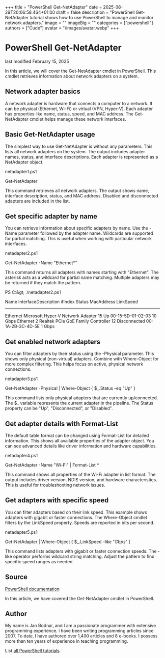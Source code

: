 +++
title = "PowerShell Get-NetAdapter"
date = 2025-08-29T20:06:58.464+01:00
draft = false
description = "PowerShell Get-NetAdapter tutorial shows how to use PowerShell to manage and monitor network adapters."
image = ""
imageBig = ""
categories = ["powershell"]
authors = ["Cude"]
avatar = "/images/avatar.webp"
+++

# PowerShell Get-NetAdapter

last modified February 15, 2025

In this article, we will cover the Get-NetAdapter cmdlet in
PowerShell. This cmdlet retrieves information about network adapters on a
system.

## Network adapter basics

A network adapter is hardware that connects a computer to a network. It can be
physical (Ethernet, Wi-Fi) or virtual (VPN, Hyper-V). Each adapter has properties
like name, status, speed, and MAC address. The Get-NetAdapter cmdlet
helps manage these network interfaces.

## Basic Get-NetAdapter usage

The simplest way to use Get-NetAdapter is without any parameters.
This lists all network adapters on the system. The output includes adapter names,
status, and interface descriptions. Each adapter is represented as a NetAdapter
object.

netadapter1.ps1
  

Get-NetAdapter

This command retrieves all network adapters. The output shows name, interface
description, status, and MAC address. Disabled and disconnected adapters are
included in the list.

## Get specific adapter by name

You can retrieve information about specific adapters by name. Use the -Name
parameter followed by the adapter name. Wildcards are supported for partial
matching. This is useful when working with particular network interfaces.

netadapter2.ps1
  

Get-NetAdapter -Name "Ethernet*"

This command returns all adapters with names starting with "Ethernet". The
asterisk acts as a wildcard for partial name matching. Multiple adapters may
be returned if they match the pattern.

PS C:\&gt; .\netadapter2.ps1

Name                      InterfaceDescription                    ifIndex Status       MacAddress             LinkSpeed
----                      --------------------                    ------- ------       ----------             ---------
Ethernet                  Microsoft Hyper-V Network Adapter            15 Up           00-15-5D-01-02-03        10 Gbps
Ethernet 2                Realtek PCIe GbE Family Controller           12 Disconnected 00-1A-2B-3C-4D-5E         1 Gbps

## Get enabled network adapters

You can filter adapters by their status using the -Physical parameter. This
shows only physical (non-virtual) adapters. Combine with Where-Object for more
complex filtering. This helps focus on active, physical network connections.

netadapter3.ps1
  

Get-NetAdapter -Physical | Where-Object { $_.Status -eq "Up" }

This command lists only physical adapters that are currently up/connected.
The $_ variable represents the current adapter in the pipeline. The Status
property can be "Up", "Disconnected", or "Disabled".

## Get adapter details with Format-List

The default table format can be changed using Format-List for
detailed information. This shows all available properties of the adapter object.
You can see advanced details like driver information and hardware capabilities.

netadapter4.ps1
  

Get-NetAdapter -Name "Wi-Fi" | Format-List *

This command shows all properties of the Wi-Fi adapter in list format. The
output includes driver version, NDIS version, and hardware characteristics.
This is useful for troubleshooting network issues.

## Get adapters with specific speed

You can filter adapters based on their link speed. This example shows adapters
with gigabit or faster connections. The Where-Object cmdlet filters by the
LinkSpeed property. Speeds are reported in bits per second.

netadapter5.ps1
  

Get-NetAdapter | Where-Object { $_.LinkSpeed -like "*Gbps*" }

This command lists adapters with gigabit or faster connection speeds. The
-like operator performs wildcard string matching. Adjust the pattern to find
specific speed ranges as needed.

## Source

[PowerShell documentation](https://docs.microsoft.com/en-us/powershell/)

In this article, we have covered the Get-NetAdapter cmdlet in PowerShell.

## Author

My name is Jan Bodnar, and I am a passionate programmer with extensive
programming experience. I have been writing programming articles since 2007.
To date, I have authored over 1,400 articles and 8 e-books. I possess more
than ten years of experience in teaching programming.

List [all PowerShell tutorials](/powershell/).